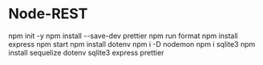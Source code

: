 # Node-REST

 npm init -y
 npm install --save-dev prettier
 npm run format
 npm install express
 npm start
 npm install dotenv
 npm i -D nodemon
 npm i sqlite3
 npm install sequelize dotenv sqlite3 express prettier